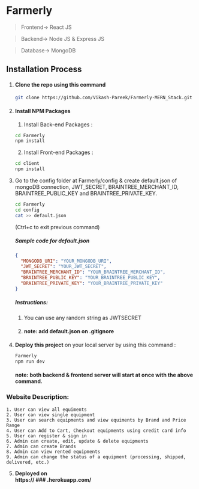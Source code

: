# Farmerly

> Frontend-> React JS

> Backend-> Node JS & Express JS

> Database-> MongoDB

## Installation Process
1. #### Clone the repo using this command
    ```bash
    git clone https://github.com/Vikash-Pareek/Farmerly-MERN_Stack.git
    ```
2. #### Install NPM Packages
    1. Install Back-end Packages :
    ```bash
    cd Farmerly
    npm install
    ```
    2. Install Front-end Packages :
    ```bash
    cd client
    npm install
    ```
3. Go to the config folder at Farmerly/config & create default.json of mongoDB connection, JWT_SECRET, BRAINTREE_MERCHANT_ID, BRAINTREE_PUBLIC_KEY and BRAINTREE_PRIVATE_KEY.

    ```bash
    cd Farmerly
    cd config
    cat >> default.json
    ```
    (Ctrl+c to exit previous command)
    
    ##### Sample code for default.json
    ```json
    {
      "MONGODB_URI": "YOUR_MONGODB_URI",
      "JWT_SECRET": "YOUR_JWT_SECRET",
      "BRAINTREE_MERCHANT_ID": "YOUR_BRAINTREE_MERCHANT_ID",
      "BRAINTREE_PUBLIC_KEY": "YOUR_BRAINTREE_PUBLIC_KEY",
      "BRAINTREE_PRIVATE_KEY": "YOUR_BRAINTREE_PRIVATE_KEY"
    }

    ```
    ##### Instructions:
    1. You can use any random string as JWTSECRET
    2. #### note: add default.json on .gitignore

4. <b>Deploy this project</b> on your local server by using this command :
    ```bash
    Farmerly
    npm run dev
    ```
    #### note: both backend & frontend server will start at once with the above command.

### Website Description:
    1. User can view all equiments
    2. User can view single equipment
    3. User can search equipments and view equiments by Brand and Price Range
    4. User can Add to Cart, Checkout equipments using credit card info
    5. User can register & sign in
    6. Admin can create, edit, update & delete equipments
    7. Admin can create Brands
    8. Admin can view rented equipments
    9. Admin can change the status of a equipment (processing, shipped, delivered, etc.)

5. <b>Deployed on</br> https:// ### .herokuapp.com/